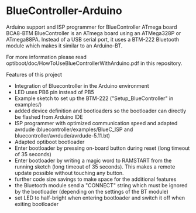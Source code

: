# BlueController-Arduino
Arduino support and ISP programmer for BlueController ATmega board BCA8-BTM
BlueController is an ATmega board using an ATMega328P or ATmega88PA. Instead of a USB serial port, it uses a BTM-222 Bluetooth module which makes it similar to an Arduino-BT.

For more information please read optiboot/doc/HowToUseBlueControllerWithArduino.pdf in this repository.

Features of this project
 * Integration of Bluecontroller in the Arduino environment
  * LED uses PB6 pin instead of PB5
  * Example sketch to set up the BTM-222 ("Setup_BlueController" in examples/)
  * added device definition and bootloaders so the bootloader can directly be flashed from Arduino IDE
 * ISP programmer with optimized communication speed and adapted avrdude (bluecontroller/examples/BlueC_ISP and bluecontroller/avrdude/avrdude-5.11.bt)
 * Adapted optiboot bootloader
  * Enter bootloader by pressing on-board button during reset (long timeout of 35 seconds)
  * Enter bootloader by writing a magic word to RAMSTART from the running sketch (long timeout of 35 seconds). This makes a remote update possible without touching any button.
  * further code size savings to make space for the additional features
  * the Bluetooth module send a "CONNECT" string which must be ignored by the bootloader (depending on the settings of the BT module)
  * set LED to half-bright when entering bootloader and switch it off when exiting bootloader

